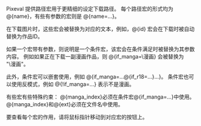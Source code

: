 Pixeval 提供路径宏用于更精细的设定下载路径。
每个路径宏的形式均为 @{name}，有些有参数的宏则是 @{name=...}。

在下载图片时，这些宏会被替换为对应的文本，例如，@{id} 宏会在下载时被自动替换为作品ID。

如果一个宏带有参数，则说明是一个条件宏，该宏会在条件满足时被替换为其参数内容。
例如如果正在下载一副漫画作品，则 @{if_manga=\漫画\} 会被替换为 "\漫画\"。

此外，条件宏可以嵌套使用，例如 @{if_manga=...@{if_r18=...}...}。
条件宏也可以使用反模式，例如 @{!if_manga=...} 表示不是漫画。

有些宏有些特殊约束：
@{manga_index}必须在条件宏@{if_manga=...}中使用。
@{manga_index}和@{ext}必须在文件名中使用。

要查看每个宏的作用，请将鼠标指针移动到对应宏的按钮上。
